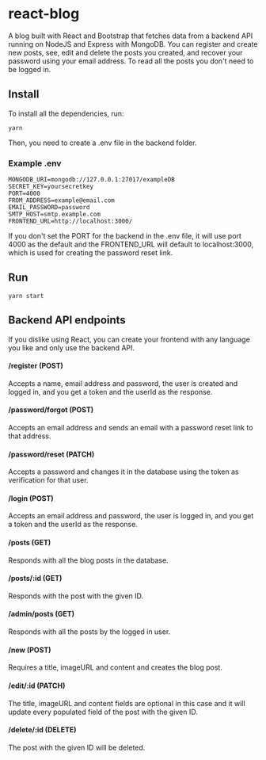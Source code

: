 # react-blog

A blog built with React and Bootstrap that fetches data from a backend API running on NodeJS and Express with MongoDB. You can register and create new posts, see, edit and delete the posts you created, and recover your password using your email address. To read all the posts you don't need to be logged in.

## Install

To install all the dependencies, run:

```
yarn
```

Then, you need to create a .env file in the backend folder.

### Example .env

```
MONGODB_URI=mongodb://127.0.0.1:27017/exampleDB
SECRET_KEY=yoursecretkey
PORT=4000
FROM_ADDRESS=example@email.com
EMAIL_PASSWORD=password
SMTP_HOST=smtp.example.com
FRONTEND_URL=http://localhost:3000/
```

If you don't set the PORT for the backend in the .env file, it will use port 4000 as the default and the FRONTEND_URL will default to localhost:3000, which is used for creating the password reset link.

## Run

```
yarn start
```

## Backend API endpoints

If you dislike using React, you can create your frontend with any language you like and only use the backend API.

#### /register (POST)

Accepts a name, email address and password, the user is created and logged in, and you get a token and the userId as the response.

#### /password/forgot (POST)

Accepts an email address and sends an email with a password reset link to that address.

#### /password/reset (PATCH)

Accepts a password and changes it in the database using the token as verification for that user.

#### /login (POST)

Accepts an email address and password, the user is logged in, and you get a token and the userId as the response.

#### /posts (GET)

Responds with all the blog posts in the database.

#### /posts/:id (GET)

Responds with the post with the given ID.

#### /admin/posts (GET)

Responds with all the posts by the logged in user.

#### /new (POST)

Requires a title, imageURL and content and creates the blog post.

#### /edit/:id (PATCH)

The title, imageURL and content fields are optional in this case and it will update every populated field of the post with the given ID.

#### /delete/:id (DELETE)

The post with the given ID will be deleted.
